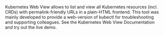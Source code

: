 Kubernetes Web View allows to list and view all Kubernetes resources (incl. CRDs) with permalink-friendly URLs in a plain-HTML frontend. This tool was mainly developed to provide a web-version of kubectl for troubleshooting and supporting colleagues. See the Kubernetes Web View Documentation and try out the live demo.